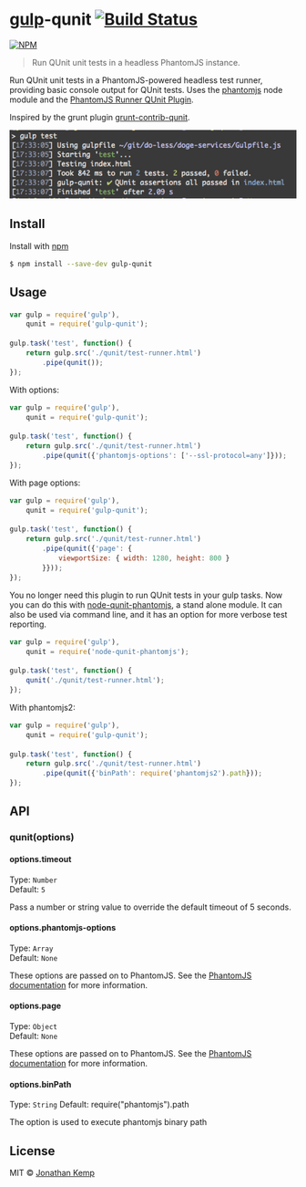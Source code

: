 # [gulp](https://github.com/gulpjs/gulp)-qunit [![Build Status](https://travis-ci.org/jonkemp/gulp-qunit.svg?branch=master)](https://travis-ci.org/jonkemp/gulp-qunit)

[![NPM](https://nodei.co/npm/gulp-qunit.png?downloads=true)](https://nodei.co/npm/gulp-qunit/)

> Run QUnit unit tests in a headless PhantomJS instance.

Run QUnit unit tests in a PhantomJS-powered headless test runner, providing basic console output for QUnit tests. Uses the [phantomjs](https://github.com/Medium/phantomjs) node module and the [PhantomJS Runner QUnit Plugin](https://github.com/jonkemp/qunit-phantomjs-runner).

Inspired by the grunt plugin [grunt-contrib-qunit](https://github.com/gruntjs/grunt-contrib-qunit).

![](screenshot.png)

## Install

Install with [npm](https://npmjs.org/package/gulp-qunit)

```bash
$ npm install --save-dev gulp-qunit
```

## Usage

```js
var gulp = require('gulp'),
    qunit = require('gulp-qunit');

gulp.task('test', function() {
    return gulp.src('./qunit/test-runner.html')
        .pipe(qunit());
});
```

With options:

```js
var gulp = require('gulp'),
    qunit = require('gulp-qunit');

gulp.task('test', function() {
    return gulp.src('./qunit/test-runner.html')
        .pipe(qunit({'phantomjs-options': ['--ssl-protocol=any']}));
});
```

With page options:

```js
var gulp = require('gulp'),
    qunit = require('gulp-qunit');

gulp.task('test', function() {
    return gulp.src('./qunit/test-runner.html')
        .pipe(qunit({'page': {
            viewportSize: { width: 1280, height: 800 }
        }}));
});
```

You no longer need this plugin to run QUnit tests in your gulp tasks. Now you can do this with [node-qunit-phantomjs](https://github.com/jonkemp/node-qunit-phantomjs), a stand alone module. It can also be used via command line, and it has an option for more verbose test reporting.
```js
var gulp = require('gulp'),
    qunit = require('node-qunit-phantomjs');

gulp.task('test', function() {
    qunit('./qunit/test-runner.html');
});
```

With phantomjs2:

```js
var gulp = require('gulp'),
    qunit = require('gulp-qunit');

gulp.task('test', function() {
    return gulp.src('./qunit/test-runner.html')
        .pipe(qunit({'binPath': require('phantomjs2').path}));
});
```

## API

### qunit(options)

#### options.timeout

Type: `Number`  
Default: `5`

Pass a number or string value to override the default timeout of 5 seconds.

#### options.phantomjs-options

Type: `Array`  
Default: `None`

These options are passed on to PhantomJS. See the [PhantomJS documentation](http://phantomjs.org/api/command-line.html) for more information.

#### options.page

Type: `Object`  
Default: `None`

These options are passed on to PhantomJS. See the [PhantomJS documentation](http://phantomjs.org/page-automation.html) for more information.

#### options.binPath

Type: `String`
Default: require("phantomjs").path

The option is used to execute phantomjs binary path

## License

MIT © [Jonathan Kemp](http://jonkemp.com)
